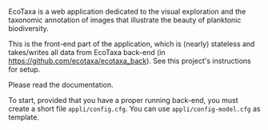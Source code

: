 EcoTaxa is a web application dedicated to the visual exploration and the taxonomic annotation of images that illustrate
the beauty of planktonic biodiversity.

This is the front-end part of the application, which is (nearly) stateless and takes/writes all data from EcoTaxa
back-end (in https://github.com/ecotaxa/ecotaxa_back). See this project's instructions for setup.

Please read the documentation.

To start, provided that you have a proper running back-end, you must create a short file `appli/config.cfg`.
You can use `appli/config-model.cfg` as template.
